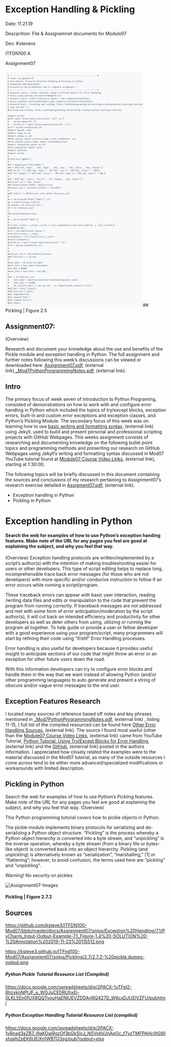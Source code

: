 # Exception Handling & Pickling 

 Date: 11.21.19

 Descprition: File & Assignemnet documents for Module07
 
 Dev: Kstevens
 
 ITFDN100 A
 
 Assignment07
 
![Pickling | Figure 2.5](https://github.com/ksteve3/ITFDN100-Mod07/blob/master/docs/Assignment07/snips/Pickling/2.5/2.5%20pickling%20and%20scaling%20code%20example.png "Pickling | Figure 2.5")## Pickling | Figure 2.5


## Assignment07:
 (Overview)
 
 Research and document your knowledge about the use and benefits of the 
 Pickle module and exception handling in Python. The full assignment and further notes following 
 this week’s discussions can be viewed or downloaded here: [Assignment07.pdf](https://canvas.uw.edu/courses/1342958/files/59791641?module_item_id=9973247 "Assignment07.pdf"), (external link),[_Mod7PythonProgrammingNotes.pdf](https://canvas.uw.edu/courses/1342958/files/59801217?module_item_id=9973246 "_Mod7PythonProgrammingNotes.pdf"), (external link).


 ## Intro

The primary focus of week seven of Introduction to Python Programing, consisted of demonstrations on how to work with and configure error handling in Python which included the topics of try/except blocks, exception errors, built-in and custom error exceptions and exception classes, and Python’s Pickling Module. The secondary focus of this week was on learning how to use [basic writing and formatting syntax](https://help.github.com/en/github/writing-on-github/basic-writing-and-formatting-syntax "basic writing and formatting syntax"), (external link) using Jekyll. used to build and present personal and professional scripting projects with GitHub Webpages. 
This weeks assignment consists of researching and documenting knowledge on the following bullet point topics and programming methods and presenting our research on GitHub Webpages using Jekyll’s writing and formatting syntax discussed in  Mod07 YouTube tutorial found at [Module07 Course Video Links](https://www.youtube.com/watch?v=4IkIdXJBC6o&feature=youtu.be "PythonMod7Project"), (external link), starting at 1:30:00.

The following topics will be briefly discussed in this document containing the sources and conclusions of my research pertaining to Assignment07’s research exercise detailed in [Assigment07.pdf](https://canvas.uw.edu/courses/1342958/modules/items/9973247 "Assigment07.pdf"), (external link).

-	Exception handling in Python 
-	Pickling in Python 

# Exception handling in Python 
#### Search the web for examples of how to use Python’s exception handing features. Make note of the URL for any pages you feel are good at explaining the subject, and why you feel that way. 
(Overview)
Exception handling protocols are written/implemented by a script’s author(s) with the intention of making troubleshooting easier for users or other developers. This type of script editing helps to replace long, incomprehensible trace back error messages (for those who are not developers) with more specific and/or conducive instruction to follow if an error occurs while running a script/program.   

These traceback errors can appear with basic user interaction, reading /writing data files and edits or manipulation to the code that prevent the program from running correctly. If traceback messages are not addressed and met with some form of error anticipation/moderation by the script author(s), it will cut back on intended efficiency and productivity for other developers as well as deter others from using, utilizing or running the program all together.  To help guide or provide a user or fellow developer with a good experience using your program/script, many programmers will start by refining their code using “if/elif” Error Handling processes.

Error handling is also useful for developers because it provides useful insight to anticipate sections of our code that might throw an error or an exception for other future users down the road. 

With this information developers can try to configure error blocks and handle them in the way that we want instead of allowing Python (and/or other programming languages) to auto generate and present a string of obscure and/or vague error messages to the end user.

## Exception Features Research
I located many sources of reference based off notes and key phrases mentioned in [_Mod7PythonProgrammingNotes.pdf](https://canvas.uw.edu/courses/1342958/files/59801217?module_item_id=9973246 "_Mod7PythonProgrammingNotes.pdf"), (external link)
, listing 11-15, ( full list of the compiled resourced can be found here [Other Error Handling Sources](https://docs.google.com/spreadsheets/d/e/2PACX-1vRnad3aZB7_j9aKOajRgzOf3bGkSlcJ_NSVobVJnApOc_f7yzTMFPAHcjIhD6IxhiaIhZpEK6UEiXn1WBTG3sg/pub?output=xlsx "Other Error Handling Sources"), (external link).  The source I found most useful (other than the [Module07 Course Video Links](https://www.youtube.com/watch?v=4IkIdXJBC6o&feature=youtu.be "PythonMod7Project"), (external link) came from YouTube Tutorial, [Python Tutorial: Using Try/Except Blocks for Error Handling](https://www.youtube.com/watch?v=NIWwJbo-9_8 "Python Tutorial: Using Try/Except Blocks for Error Handling"), (external link) and the [GitHub](https://github.com/CoreyMSchafer/code_snippets/tree/master/Exceptions "GitHub"), (external link) posted in the authors information. I appreciated how closely related the examples were to the material discussed in the Mod07 tutorial, as many of the outside resources I come across tend to be either more advanced/specialized modifications or workarounds with limited description.



## Pickling in Python
Search the web for examples of how to use Python’s Pickling features. Make note of the URL for any pages you feel are good at explaining the subject, and why you feel that way.
 (Overview)

This Python programming tutorial covers how to pickle objects in Python. 

The pickle module implements binary protocols for serializing and de-serializing a Python object structure. “Pickling” is the process whereby a Python object hierarchy is converted into a byte stream, and “unpickling” is the inverse operation, whereby a byte stream (from a binary file or bytes-like object) is converted back into an object hierarchy. Pickling (and unpickling) is alternatively known as “serialization”, “marshalling,” [1] or “flattening”; however, to avoid confusion, the terms used here are “pickling” and “unpickling”.

Warning! No security on pickles

![Assignment07-Images](https://ksteve3.github.io/ITFnd100-Mod07/Assignment07/snips/Pickling/2.7/2.7.2-%20pickle.dumps-output.png "Pickling | Figure 2.7.2")
#### Pickling | Figure 2.7.2

 



## Sources
https://github.com/ksteve3/ITFDN100-Mod07/blob/master/docs/Assignment07/snips/Exception%20Handling/7.1/PyCharm_Input-Output-Example-7.1_Figure-1.4%20-SOLUTION%20-%20Annotation%202019-11-23%20115512.png

https://ksteve3.github.io/ITFnd100-Mod07/Assignment07/snips/Pickling/2.7/2.7.2-%20pickle.dumps-output.png


##### Python Pickle Tutorial Resource List (Compiled)
https://docs.google.com/spreadsheets/d/e/2PACX-1vTFel2-8hzvknNPtJF_e_WGJuCEDRUhxEj-0LKL5En0fUX8QQTvouHaENlUEVZDDAnRQ427D_W6cxDJUEIVZFU/pubhtml

##### Python Exception Handling Tutorial Resource List (compiled)
https://docs.google.com/spreadsheets/d/e/2PACX-1vRnad3aZB7_j9aKOajRgzOf3bGkSlcJ_NSVobVJnApOc_f7yzTMFPAHcjIhD6IxhiaIhZpEK6UEiXn1WBTG3sg/pub?output=xlsx




